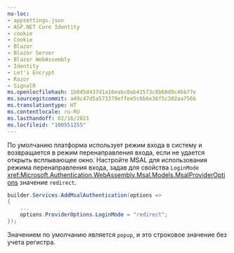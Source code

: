 ```yaml
---
no-loc:
- appsettings.json
- ASP.NET Core Identity
- cookie
- Cookie
- Blazor
- Blazor Server
- Blazor WebAssembly
- Identity
- Let's Encrypt
- Razor
- SignalR
ms.openlocfilehash: 1b045d437d1a16eabc0ab41573c8b66d9c4bb77e
ms.sourcegitcommit: a49c47d5a573379effee5c6b6e36f5c302aa756b
ms.translationtype: HT
ms.contentlocale: ru-RU
ms.lasthandoff: 02/16/2021
ms.locfileid: "100551255"
---
```

По умолчанию платформа использует режим входа в систему и возвращается в режим перенаправления входа, если не удается открыть всплывающее окно. Настройте MSAL для использования режима перенаправления входа, задав для свойства `LoginMode` <xref:Microsoft.Authentication.WebAssembly.Msal.Models.MsalProviderOptions> значение `redirect`.

```csharp
builder.Services.AddMsalAuthentication(options =>
{
    ...
    options.ProviderOptions.LoginMode = "redirect";
});
```

Значением по умолчанию является `popup`, и это строковое значение без учета регистра.
